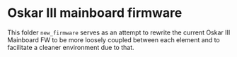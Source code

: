 # Oskar III mainboard firmware

This folder `new_firmware` serves as an attempt to rewrite the current Oskar III Mainboard FW to be more loosely coupled between each element and to facilitate a cleaner environment due to that.